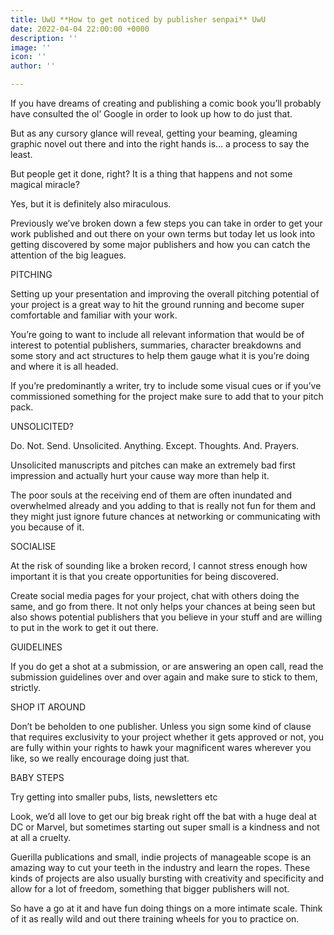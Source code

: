```yaml
---
title: UwU **How to get noticed by publisher senpai** UwU
date: 2022-04-04 22:00:00 +0000
description: ''
image: ''
icon: ''
author: ''

---
```


If you have dreams of creating and publishing a comic book you’ll probably have consulted the ol’ Google in order to look up how to do just that.

But as any cursory glance will reveal, getting your beaming, gleaming graphic novel out there and into the right hands is… a process to say the least.

But people get it done, right? It is a thing that happens and not some magical miracle?

Yes, but it is definitely also miraculous.

Previously we’ve broken down a few steps you can take in order to get your work published and out there on your own terms but today let us look into getting discovered by some major publishers and how you can catch the attention of the big leagues.

PITCHING

Setting up your presentation and improving the overall pitching potential of your project is a great way to hit the ground running and become super comfortable and familiar with your work.

You’re going to want to include all relevant information that would be of interest to potential publishers, summaries, character breakdowns and some story and act structures to help them gauge what it is you’re doing and where it is all headed.

If you’re predominantly a writer, try to include some visual cues or if you’ve commissioned something for the project make sure to add that to your pitch pack.

UNSOLICITED?

Do. Not. Send. Unsolicited. Anything. Except. Thoughts. And. Prayers.

Unsolicited manuscripts and pitches can make an extremely bad first impression and actually hurt your cause way more than help it.

The poor souls at the receiving end of them are often inundated and overwhelmed already and you adding to that is really not fun for them and they might just ignore future chances at networking or communicating with you because of it.

SOCIALISE

At the risk of sounding like a broken record, I cannot stress enough how important it is that you create opportunities for being discovered.

Create social media pages for your project, chat with others doing the same, and go from there. It not only helps your chances at being seen but also shows potential publishers that you believe in your stuff and are willing to put in the work to get it out there.

GUIDELINES

If you do get a shot at a submission, or are answering an open call, read the submission guidelines over and over again and make sure to stick to them, strictly.

SHOP IT AROUND

Don’t be beholden to one publisher. Unless you sign some kind of clause that requires exclusivity to your project whether it gets approved or not, you are fully within your rights to hawk your magnificent wares wherever you like, so we really encourage doing just that.

BABY STEPS

Try getting into smaller pubs, lists, newsletters etc

Look, we’d all love to get our big break right off the bat with a huge deal at DC or Marvel, but sometimes starting out super small is a kindness and not at all a cruelty.

Guerilla publications and small, indie projects of manageable scope is an amazing way to cut your teeth in the industry and learn the ropes. These kinds of projects are also usually bursting with creativity and specificity and allow for a lot of freedom, something that bigger publishers will not.

So have a go at it and have fun doing things on a more intimate scale. Think of it as really wild and out there training wheels for you to practice on.